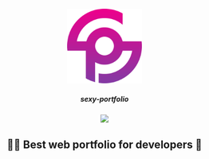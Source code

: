 <p align="center">
  <img width="150" src="./src/assets/images/sexy-portfolio-logo.png">
  <br/>
</p>
  <h5 align="center">sexy-portfolio</h5> 
  <p align="center">
  <img src="https://travis-ci.com/Thyix/sexy-portfolio.svg?branch=master">
  </p>
  <h2 align="center">👨‍💻 Best web portfolio for developers 🍾</h2>
